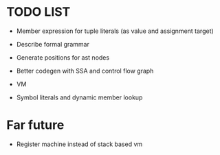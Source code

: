 TODO LIST
=========

- Member expression for tuple literals (as value and assignment target)

- Describe formal grammar

- Generate positions for ast nodes

- Better codegen with SSA and control flow graph

- VM

- Symbol literals and dynamic member lookup


Far future
==========

- Register machine instead of stack based vm
